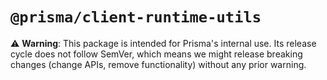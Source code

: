 # `@prisma/client-runtime-utils`

⚠️ **Warning**: This package is intended for Prisma's internal use. Its release
cycle does not follow SemVer, which means we might release breaking changes
(change APIs, remove functionality) without any prior warning.
